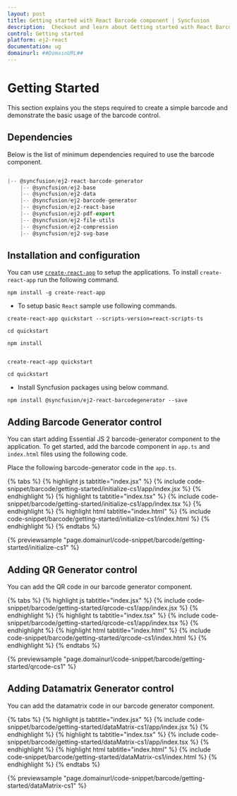 ```yaml
---
layout: post
title: Getting started with React Barcode component | Syncfusion
description:  Checkout and learn about Getting started with React Barcode component of Syncfusion Essential JS 2 and more details.
control: Getting started 
platform: ej2-react
documentation: ug
domainurl: ##DomainURL##
---
```


<!-- markdownlint-disable MD036 -->

# Getting Started

This section explains you the steps required to create a simple barcode and demonstrate the basic usage of the barcode control.

## Dependencies

Below is the list of minimum dependencies required to use the barcode component.

```javascript

|-- @syncfusion/ej2-react-barcode-generator
    |-- @syncfusion/ej2-base
    |-- @syncfusion/ej2-data
    |-- @syncfusion/ej2-barcode-generator
    |-- @syncfusion/ej2-react-base
    |-- @syncfusion/ej2-pdf-export
    |-- @syncfusion/ej2-file-utils
    |-- @syncfusion/ej2-compression
    |-- @syncfusion/ej2-svg-base
```

## Installation and configuration

You can use [`create-react-app`](https://github.com/facebookincubator/create-react-app) to setup the applications.
To install `create-react-app` run the following command.

```
npm install -g create-react-app
```

* To setup basic `React` sample use following commands.

<div class='tsx'>

```
create-react-app quickstart --scripts-version=react-scripts-ts

cd quickstart

npm install

```

</div>

<div class='jsx'>

```

create-react-app quickstart

cd quickstart

```

</div>

* Install Syncfusion packages using below command.

```
npm install @syncfusion/ej2-react-barcodegenerator --save
```

## Adding Barcode Generator control

You can start adding Essential JS 2 barcode-generator component to the application. To get started, add the barcode component in `app.ts` and `index.html` files using the following code.

Place the following barcode-generator  code in the `app.ts`.

{% tabs %}
{% highlight js tabtitle="index.jsx" %}
{% include code-snippet/barcode/getting-started/initialize-cs1/app/index.jsx %}
{% endhighlight %}
{% highlight ts tabtitle="index.tsx" %}
{% include code-snippet/barcode/getting-started/initialize-cs1/app/index.tsx %}
{% endhighlight %}
{% highlight html tabtitle="index.html" %}
{% include code-snippet/barcode/getting-started/initialize-cs1/index.html %}
{% endhighlight %}
{% endtabs %}
        
{% previewsample "page.domainurl/code-snippet/barcode/getting-started/initialize-cs1" %}

## Adding QR Generator control

You can add the QR code in our barcode generator component.

{% tabs %}
{% highlight js tabtitle="index.jsx" %}
{% include code-snippet/barcode/getting-started/qrcode-cs1/app/index.jsx %}
{% endhighlight %}
{% highlight ts tabtitle="index.tsx" %}
{% include code-snippet/barcode/getting-started/qrcode-cs1/app/index.tsx %}
{% endhighlight %}
{% highlight html tabtitle="index.html" %}
{% include code-snippet/barcode/getting-started/qrcode-cs1/index.html %}
{% endhighlight %}
{% endtabs %}
        
{% previewsample "page.domainurl/code-snippet/barcode/getting-started/qrcode-cs1" %}

## Adding Datamatrix Generator control

You can add the datamatrix code in our barcode generator component.

{% tabs %}
{% highlight js tabtitle="index.jsx" %}
{% include code-snippet/barcode/getting-started/dataMatrix-cs1/app/index.jsx %}
{% endhighlight %}
{% highlight ts tabtitle="index.tsx" %}
{% include code-snippet/barcode/getting-started/dataMatrix-cs1/app/index.tsx %}
{% endhighlight %}
{% highlight html tabtitle="index.html" %}
{% include code-snippet/barcode/getting-started/dataMatrix-cs1/index.html %}
{% endhighlight %}
{% endtabs %}
        
{% previewsample "page.domainurl/code-snippet/barcode/getting-started/dataMatrix-cs1" %}